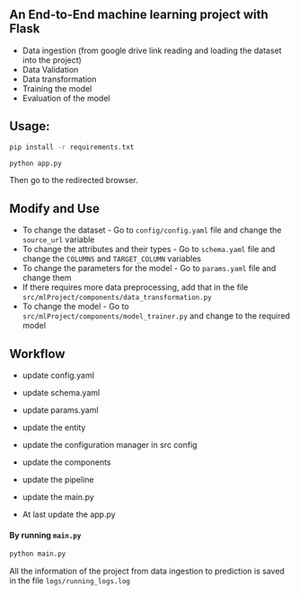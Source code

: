 ## An End-to-End machine learning project with Flask

- Data ingestion (from google drive link reading and loading the dataset into the project)
- Data Validation
- Data transformation
- Training the model
- Evaluation of the model

## Usage:
```bash
pip install -r requirements.txt
```
```bash
python app.py
```
Then go to the redirected browser.

## Modify and Use
- To change the dataset - Go to `config/config.yaml` file and change the ```source_url``` variable
- To change the attributes and their types - Go to `schema.yaml` file and change the ```COLUMNS``` and ```TARGET_COLUMN``` variables
- To change the parameters for the model - Go to `params.yaml` file and change them
- If there requires more data preprocessing, add that in the file `src/mlProject/components/data_transformation.py`
- To change the model - Go to `src/mlProject/components/model_trainer.py` and change to the required model

## Workflow
- update config.yaml
- update schema.yaml
- update params.yaml
- update the entity
- update the configuration manager in src config
- update the components
- update the pipeline
- update the main.py

- At last update the app.py

#### By running `main.py`
```bash
python main.py
```
All the information of the project from data ingestion to prediction is saved in the file `logs/running_logs.log`
